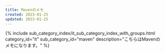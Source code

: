 ```yaml
---
title: Mavenのメモ
created: 2023-01-25
updated: 2023-01-25
---
```

{% include sub_category_index/it_sub_category_index_with_groups.html
    category_id="it"
    sub_category_id="maven"
    description="こちらはMavenのメモになります。" %}